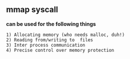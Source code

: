 ## mmap syscall

__can be used for the following things__

```
1) Allocating memory (who needs malloc, duh!)
2) Reading from/writing to  files
3) Inter process communication
4) Precise control over memory protection
```
